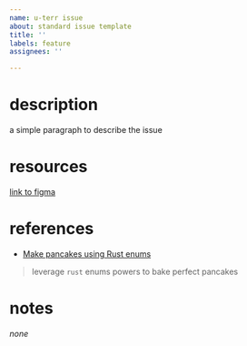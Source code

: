 ```yaml
---
name: u-terr issue
about: standard issue template
title: ''
labels: feature
assignees: ''

---
```


# description
a simple paragraph to describe the issue

# resources
[link to figma]()

# references
* [Make pancakes using Rust enums]()
> leverage `rust` enums powers to bake perfect pancakes

# notes
_none_
